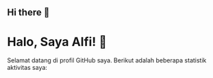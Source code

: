 ## Hi there 👋

<!--
**masalfi/masalfi** is a ✨ _special_ ✨ repository because its `README.md` (this file) appears on your GitHub profile.

Here are some ideas to get you started:

- 🔭 I’m currently working on ...
- 🌱 I’m currently learning ...
- 👯 I’m looking to collaborate on ...
- 🤔 I’m looking for help with ...
- 💬 Ask me about ...
- 📫 How to reach me: ...
- 😄 Pronouns: ...
- ⚡ Fun fact: ...
-->
# Halo, Saya Alfi! 👋

Selamat datang di profil GitHub saya. Berikut adalah beberapa statistik aktivitas saya:

<div align="center">
  <img src="https://github-readme-stats.vercel.app/api?username=masalfi&show_icons=true&theme=tokyonight&hide_border=true&include_all_commits=true" alt="GitHub 
</div>

---
